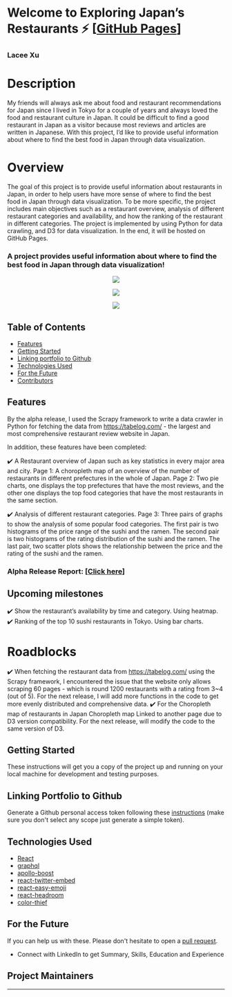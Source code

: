 # Welcome to Exploring Japan’s Restaurants ⚡️ [[GitHub Pages](https://laceett.github.io/japan-foodie/my-page.html)]

### Lacee Xu

# Description

My friends will always ask me about food and restaurant recommendations for Japan since I lived in Tokyo for a couple of years and always loved the food and restaurant culture in Japan. 
It could be difficult to find a good restaurant in Japan as a visitor because most reviews and articles are written in Japanese. With this project, I’d like to provide useful information about where to find the best food in Japan through data visualization.


# Overview

The goal of this project is to provide useful information about restaurants in Japan, in order to help users have more sense of where to find the best food in Japan through data visualization. To be more specific, the project includes main objectives such as a restaurant overview, analysis of different restaurant categories and availability, and how the ranking of the restaurant in different categories. 
The project is implemented by using Python for data crawling, and D3 for data visualization. In the end, it will be hosted on GitHub Pages.


### A project provides useful information about where to find the best food in Japan through data visualization!


<p align="center">
  <kbd><img src="https://media.giphy.com/media/RTp3RsNNdq37y/giphy.gif"></img></kbd>
</p>
<p align="center">
  <kbd><img src="https://media.giphy.com/media/Ru6AkphoLHiXm/giphy.gif"></img></kbd>
</p>
<p align="center">
  <kbd><img src="https://media.giphy.com/media/vKXDpyjWYIbks/giphy.gif"></img></kbd>
</p>


## Table of Contents

- [Features](#features)
- [Getting Started](#getting-started)
- [Linking portfolio to Github](#linking-portfolio-to-github)
- [Technologies Used](#technologies-used)
- [For the Future](#for-the-future)
- [Contributors](#project-maintainers)


## Features

By the alpha release, I used the Scrapy framework to write a data crawler in Python for fetching the data from https://tabelog.com/ - the largest and most comprehensive restaurant review website in Japan.

In addition, these features have been completed:

✔️ A Restaurant overview of Japan such as key statistics in every major area and city.
  Page 1: A choropleth map of an overview of the number of restaurants in different prefectures in the whole of Japan. 
  Page 2: Two pie charts, one displays the top prefectures that have the most reviews, and the other one displays the top food categories that have the most restaurants in the same section. 
  
✔️ Analysis of different restaurant categories. 
  Page 3: Three pairs of graphs to show the analysis of some popular food categories.
  The first pair is two histograms of the price range of the sushi and the ramen. 
  The second pair is two histograms of the rating distribution of the sushi and the ramen. The last pair, two scatter plots shows the relationship between the price and the rating of the sushi and the ramen. 
  
  
### Alpha Release Report: [[Click here](https://docs.google.com/document/d/1b9KXwAp1yWKy6YPMGSo84euA8gnh_jF0_ALj3-ObGEk/edit?usp=sharing)]


## Upcoming milestones

✔️ Show the restaurant’s availability by time and category.
  Using heatmap.
✔️ Ranking of the top 10 sushi restaurants in Tokyo.
  Using bar charts.



# Roadblocks

✔️ When fetching the restaurant data from https://tabelog.com/ using the Scrapy framework, I encountered the issue that the website only allows scraping 60 pages - which is round 1200 restaurants with a rating from 3~4 (out of 5). For the next release, I will add more functions in the code to get more evenly distributed and comprehensive data.
✔️ For the Choropleth map of restaurants in Japan Choropleth map Linked to another page due to D3 version compatibility. For the next release, will modify the code to the same version of D3.


## Getting Started

These instructions will get you a copy of the project up and running on your local machine for development and testing purposes.


## Linking Portfolio to Github

Generate a Github personal access token following these [instructions](https://help.github.com/en/github/authenticating-to-github/creating-a-personal-access-token-for-the-command-line) (make sure you don't select any scope just generate a simple token).


## Technologies Used 

- [React](https://reactjs.org/)
- [graphql](https://graphql.org/)
- [apollo-boost](https://www.apollographql.com/docs/react/get-started/)
- [react-twitter-embed](https://github.com/saurabhnemade/react-twitter-embed)
- [react-easy-emoji](https://github.com/appfigures/react-easy-emoji)
- [react-headroom](https://github.com/KyleAMathews/react-headroom)
- [color-thief](https://github.com/lokesh/color-thief)


## For the Future
If you can help us with these. Please don't hesitate to open a [pull request](https://github.com/...).

- Connect with LinkedIn to get Summary, Skills, Education and Experience


## Project Maintainers 



---





